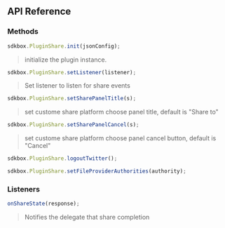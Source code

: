 ## API Reference

### Methods
```javascript
sdkbox.PluginShare.init(jsonConfig);
```
>  initialize the plugin instance.

```javascript
sdkbox.PluginShare.setListener(listener);
```
> Set listener to listen for share events

```javascript
sdkbox.PluginShare.setSharePanelTitle(s);
```
> set custome share platform choose panel title, default is "Share to"

```javascript
sdkbox.PluginShare.setSharePanelCancel(s);
```
> set custome share platform choose panel cancel button, default is "Cancel"

```javascript
sdkbox.PluginShare.logoutTwitter();
```

```javascript
sdkbox.PluginShare.setFileProviderAuthorities(authority);
```


### Listeners
```javascript
onShareState(response);
```
> Notifies the delegate that share completion


